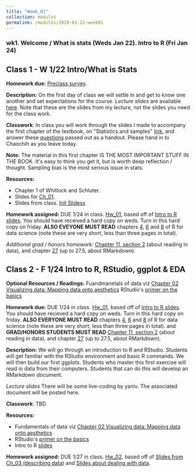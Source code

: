 ```yaml
---
title: "Week_01"
collection: modules
permalink: /modules/2020-01-22-week01
---
```


### wk1. Welcome / What is stats (Weds Jan 22). Intro to R (Fri Jan 24)

## Class 1 - W 1/22 Intro/What is Stats
**Homework due:** [Preclass survey](https://docs.google.com/forms/d/1b3ImrqCq41fqGlJkupdfaFnZQxu502GkTZ7YbqPixtc/).

**Description:** On the first day of class we will settle in and get to know one another and set expectations for the course.
*Lecture slides* are available [here](https://drive.google.com/open?id=1KQ6UgLPWQHPgIlfigzGF0eOeVHa2ifqf). Note that these are the slides from my lecture, not the slides you need for the class work.

**Classwork**: In class you will work through the slides I made to accompany the first chapter of the textbook, on "Statistics and samples" [link](https://drive.google.com/uc?export=download&id=10LoIiCXo_mQWX3FN8DprTFlH_yQJSaBb), and answer these [questions](https://drive.google.com/uc?export=download&id=0Bze1RelLJCQRMDlaNGZHcnZyR3FDTVlETGx6dlRXdDN2TDNz) passed out as a handout. Please hand in to Chaochih as you leave today.

**Note:** The material in this first chapter IS THE MOST IMPORTANT STUFF IN THE BOOK. It's easy to think you get it, but is worth deep reflection / thought. Sampling bias is the most serious issue in stats.

**Resources:**
- Chapter 1 of Whitlock and Schluter.
- Slides for [Ch_01](https://drive.google.com/uc?export=download&id=10LoIiCXo_mQWX3FN8DprTFlH_yQJSaBb).
- Slides from class. [Init Slidesx](https://drive.google.com/open?id=1KQ6UgLPWQHPgIlfigzGF0eOeVHa2ifqf)

**Homework assigned:**  DUE 1/24 in class. [Hw_01](https://drive.google.com/uc?export=download&id=0Bze1RelLJCQRbjREWmlaTDFYMEl5UWFRSkdWbWx6cTVEQTIw), based off of [Intro to R slides](https://drive.google.com/uc?export=download&id=1JbvarMPfxrP_P7WwqFRQIQJI7VaNNw9O). You should have received a hard copy on weds. Turn in this hard copy on friday. **ALSO EVEYONE MUST READ** chapters [4](https://r4ds.had.co.nz/workflow-basics.html), [6](https://r4ds.had.co.nz/workflow-scripts.html) and [8](https://r4ds.had.co.nz/workflow-projects.html) of R for data science (note these are very short, less than three pages in total).

*Additional grad / honors homework:* [Chapter 11, section 2](https://r4ds.had.co.nz/data-import.html#getting-started) (about reading in data), and chapter [27](https://r4ds.had.co.nz/r-markdown.html) (up to 27.5, about RMarkdown).


## Class 2 - F 1/24 Intro to R, RStudio, ggplot & EDA

**Optional Resources / Readings:** Fuandmanetals of data viz [Chapter 02 Visualizing data: Mapping data onto aesthetics](https://serialmentor.com/dataviz/aesthetic-mapping.html) RStudio's [primer on the basics](https://rstudio.cloud/learn/primers/1)

**Homework due:** DUE 1/24 in class. [Hw_01](https://drive.google.com/uc?export=download&id=0Bze1RelLJCQRbjREWmlaTDFYMEl5UWFRSkdWbWx6cTVEQTIw), based off of [Intro to R slides](https://drive.google.com/uc?export=download&id=1JbvarMPfxrP_P7WwqFRQIQJI7VaNNw9O). You should have recieved a hard copy on weds. Turn in this hard copy on friday. **ALSO EVERYONE MUST READ** chapters [4](https://r4ds.had.co.nz/workflow-basics.html), [6](https://r4ds.had.co.nz/workflow-scripts.html) and [8](https://r4ds.had.co.nz/workflow-projects.html) of R for data science (note these are very short, less than three pages in total). and **GRAD/HONORS STUDENTS MUST READ** [Chapter 11, section 2](https://r4ds.had.co.nz/data-import.html#getting-started) (about reading in data), and chapter [27](https://r4ds.had.co.nz/r-markdown.html) (up to 27.5, about RMarkdown).

**Description:** We will go through an introduction to R and RStudio. Students will get familiar with the RStudio environment and basic R commands. We will then build our first ggplots. Students who master this first exercise will read in data from their computers. Students that can do this will develop an RMarkdown document.

*Lecture slides* There will be some live-coding by yaniv. The associated document will be posted here.

**Classwork**: TBD

**Resources:**
- Fundamentals of data viz [Chapter 02 Visualizing data: Mapping data onto aesthetics](https://serialmentor.com/dataviz/aesthetic-mapping.html)
- RStudio's [primer on the basics](https://rstudio.cloud/learn/primers/1)
- Intro to R [slides](https://drive.google.com/uc?export=download&id=1JbvarMPfxrP_P7WwqFRQIQJI7VaNNw9O)

**Homework assigned:**  DUE 1/27 in class. [Hw_02](https://drive.google.com/uc?export=download&id=0Bze1RelLJCQRdUNoYjRxQWVSTGVjMk9oTWhlUXB4NnhQMjdV), based off of [Slides from Ch_03 (describing data)](https://drive.google.com/uc?export=download&id=1Jc2R21KqvKaZjbl3j-V0X89e-Iy-aK87)  and [Slides about dealing with data](https://drive.google.com/uc?export=download&id=1PxsOljXIuhT_iAsUqpuajYPeZnmuUZZP).
